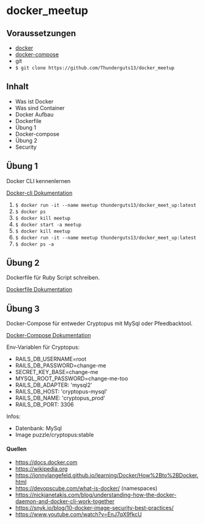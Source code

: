 # docker_meetup

## Voraussetzungen

* [docker](https://docs.docker.com/install/linux/docker-ce/ubuntu/)
* [docker-compose](https://docs.docker.com/compose/install/)
* git
* ```$ git clone https://github.com/Thunderguts13/docker_meetup```

## Inhalt
* Was ist Docker
* Was sind Container
* Docker Aufbau
* Dockerfile
* Übung 1
* Docker-compose
* Übung 2
* Security

## Übung 1

Docker CLI kennenlernen

[Docker-cli Dokumentation](https://docs.docker.com/engine/reference/commandline/cli/)

1. ``` $ docker run -it --name meetup thunderguts13/docker_meet_up:latest ```
1. ``` $ docker ps ```
1. ``` $ docker kill meetup ```
1. ``` $ docker start -a meetup ```
1. ``` $ docker kill meetup ```
1. ``` $ docker run -it --name meetup thunderguts13/docker_meet_up:latest ```
1. ``` $ docker ps -a ```

## Übung 2

Dockerfile für Ruby Script schreiben.

[Dockerfile Dokumentation](https://docs.docker.com/engine/reference/builder/)


## Übung 3

Docker-Compose für entweder Cryptopus mit MySql oder Pfeedbacktool.

[Docker-Compose Dokumentation](https://docs.docker.com/compose/compose-file/)

Env-Variablen für Cryptopus:

* RAILS_DB_USERNAME=root
* RAILS_DB_PASSWORD=change-me
* SECRET_KEY_BASE=change-me
* MYSQL_ROOT_PASSWORD=change-me-too
* RAILS_DB_ADAPTER: 'mysql2'
* RAILS_DB_HOST: 'cryptopus-mysql'
* RAILS_DB_NAME: 'cryptopus_prod'
* RAILS_DB_PORT: 3306

Infos:
 
* Datenbank: MySql
* Image puzzle/cryptopus:stable

#### Quellen

* https://docs.docker.com
* https://wikipedia.org
* https://jonnylangefeld.github.io/learning/Docker/How%2Bto%2BDocker.html
* https://devopscube.com/what-is-docker/ (namespaces)
* https://nickjanetakis.com/blog/understanding-how-the-docker-daemon-and-docker-cli-work-together
* https://snyk.io/blog/10-docker-image-security-best-practices/
* https://www.youtube.com/watch?v=EnJ7qX9fkcU

